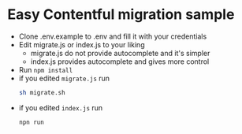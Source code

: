 # Easy Contentful migration sample

- Clone .env.example to .env and fill it with your credentials
- Edit migrate.js or index.js to your liking
    - migrate.js do not provide autocomplete and it's simpler
    - index.js provides autocomplete and gives more control
- Run `npm install`
- if you edited `migrate.js` run
    ```sh
    sh migrate.sh
    ```
- if you edited `index.js` run
    ```sh
    npn run
    ```
